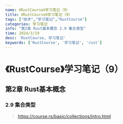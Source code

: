 ```yaml
---
name: 《RustCourse》学习笔记（9）
title: 《RustCourse》学习笔记（9）
tags: ["技术","学习笔记","RustCourse"]
categories: 学习笔记
info: "第2章 Rust基本概念 2.9 集合类型"
time: 2024/3/19
desc: 'RustCourse, 学习笔记'
keywords: ['RustCourse', '学习笔记', 'rust']
---
```


# 《RustCourse》学习笔记（9）

## 第2章 Rust基本概念

### 2.9 集合类型

> https://course.rs/basic/collections/intro.html
